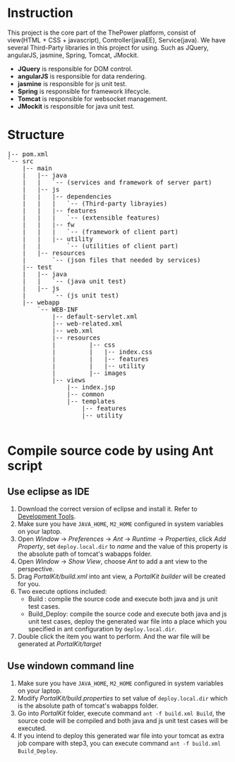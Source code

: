 Instruction
=======================

This project is the core part of the ThePower platform, consist of view(HTML + CSS + javascript), Controller(javaEE), Service(java).
We have several Third-Party libraries in this project for using. Such as JQuery, angularJS, jasmine, Spring, Tomcat, JMockit.

* **JQuery** is responsible for DOM control.
* **angularJS** is responsible for data rendering.
* **jasmine** is responsible for js unit test.
* **Spring** is responsible for framework lifecycle.
* **Tomcat** is responsible for websocket management.
* **JMockit** is responsible for java unit test.

Structure
=======================
<pre>
|-- pom.xml
`-- src
    |-- main
    |   |-- java
    |   |   `-- (services and framework of server part)
    |   |-- js
    |   |   |-- dependencies
    |   |   |   `-- (Third-party librayies)
    |   |   |-- features
    |   |   |   `-- (extensible features)
    |   |   |-- fw
    |   |   |   `-- (framework of client part)
    |   |   |-- utility
    |   |       `-- (utilities of client part)
    |   |-- resources
    |       `-- (json files that needed by services)
    |-- test
    |   |-- java
    |   |   `-- (java unit test)
    |   |-- js
    |       `-- (js unit test)
    |-- webapp
        `-- WEB-INF
            |-- default-servlet.xml
            |-- web-related.xml
            |-- web.xml
            |-- resources
            |         |-- css
            |         |   |-- index.css
            |         |   |-- features
            |         |   |-- utility
            |         |-- images
            |-- views
                |-- index.jsp
                |-- common
                |-- templates
                    |-- features
                    |-- utility
                
</pre>

Compile source code by using Ant script
=======================

## Use eclipse as IDE

1. Download the correct version of eclipse and install it. Refer to [Development Tools](https://github.com/etp-work/ThePower/blob/master/README.md#development-tools).
2. Make sure you have `JAVA_HOME`, `M2_HOME` configured in system variables on your laptop.
3. Open *Window* -> *Preferences* -> *Ant* -> *Runtime* -> *Properties*, click *Add Property*, set `deploy.local.dir` to *name* and the value of this property is the absolute path of tomcat's wabapps folder.
4. Open *Window* -> *Show View*, choose *Ant* to add a ant view to the perspective.
5. Drag *PortalKit/build.xml* into ant view, a *PortalKit builder* will be created for you.
6. Two execute options included:
    * Build       : compile the source code and execute both java and js unit test cases.
    * Build_Deploy: compile the source code and execute both java and js unit test cases, deploy the generated war file into a place which you specified in ant configuration by `deploy.local.dir`.
7. Double click the item you want to perform. And the war file will be generated at *PortalKit/target*

## Use windown command line

1. Make sure you have `JAVA_HOME`, `M2_HOME` configured in system variables on your laptop.
2. Modify *PortalKit/build.properties* to set value of `deploy.local.dir` which is the absolute path of tomcat's wabapps folder.
3. Go into *PortalKit* folder, execute command `ant -f build.xml Build`, the source code will be compiled and both java and js unit test cases will be executed.
4. If you intend to deploy this generated war file into your tomcat as extra job compare with step3, you can execute command `ant -f build.xml Build_Deploy`.


